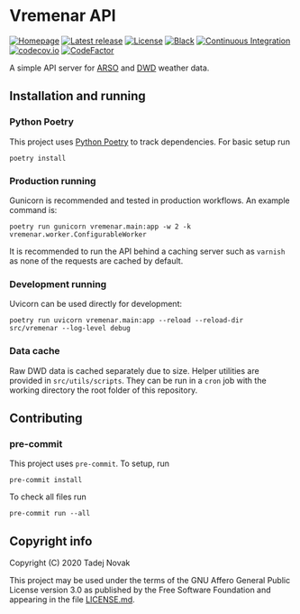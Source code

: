 # Vremenar API

[![Homepage][web-img]][web] [![Latest release][release-img]][release]
[![License][license-img]][license] [![Black][black-img]][black]
[![Continuous Integration][ci-img]][ci]
[![codecov.io][codecov-img]][codecov] [![CodeFactor][codefactor-img]][codefactor]

A simple API server for [ARSO](https://meteo.arso.gov.si)
and [DWD](https://dwd.de/EN/) weather data.

## Installation and running

### Python Poetry

This project uses [Python Poetry](https://python-poetry.org) to track dependencies. For basic setup run

```shell
poetry install
```

### Production running

Gunicorn is recommended and tested in production workflows.
An example command is:

```shell
poetry run gunicorn vremenar.main:app -w 2 -k vremenar.worker.ConfigurableWorker
```

It is recommended to run the API behind a caching server such
as `varnish` as none of the requests are cached by default.

### Development running

Uvicorn can be used directly for development:

```shell
poetry run uvicorn vremenar.main:app --reload --reload-dir src/vremenar --log-level debug
```

### Data cache

Raw DWD data is cached separately due to size. Helper utilities are provided
in `src/utils/scripts`. They can be run in a `cron` job with the working
directory the root folder of this repository.

## Contributing

### pre-commit

This project uses `pre-commit`. To setup, run

```shell
pre-commit install
```

To check all files run

```shell
pre-commit run --all
```

## Copyright info

Copyright (C) 2020 Tadej Novak

This project may be used under the terms of the
GNU Affero General Public License version 3.0 as published by the
Free Software Foundation and appearing in the file [LICENSE.md](LICENSE.md).

[web]: https://vremenar.tano.si
[release]: https://github.com/ntadej/Vremenar-API/releases/latest
[license]: https://github.com/ntadej/Vremenar-API/blob/master/LICENSE.md
[ci]: https://github.com/ntadej/Vremenar-API/actions
[black]: https://github.com/psf/black
[codecov]: https://codecov.io/github/ntadej/Vremenar-API?branch=master
[codefactor]: https://www.codefactor.io/repository/github/ntadej/vremenar-api
[web-img]: https://img.shields.io/badge/web-vremenar.tano.si-yellow.svg
[release-img]: https://img.shields.io/github/release/ntadej/Vremenar-API.svg
[license-img]: https://img.shields.io/github/license/ntadej/Vremenar-API.svg
[ci-img]: https://github.com/ntadej/Vremenar-API/workflows/Continuous%20Integration/badge.svg
[black-img]: https://img.shields.io/badge/code%20style-black-000000.svg
[codecov-img]: https://codecov.io/github/ntadej/Vremenar-API/coverage.svg?branch=master
[codefactor-img]: https://www.codefactor.io/repository/github/ntadej/vremenar-api/badge
